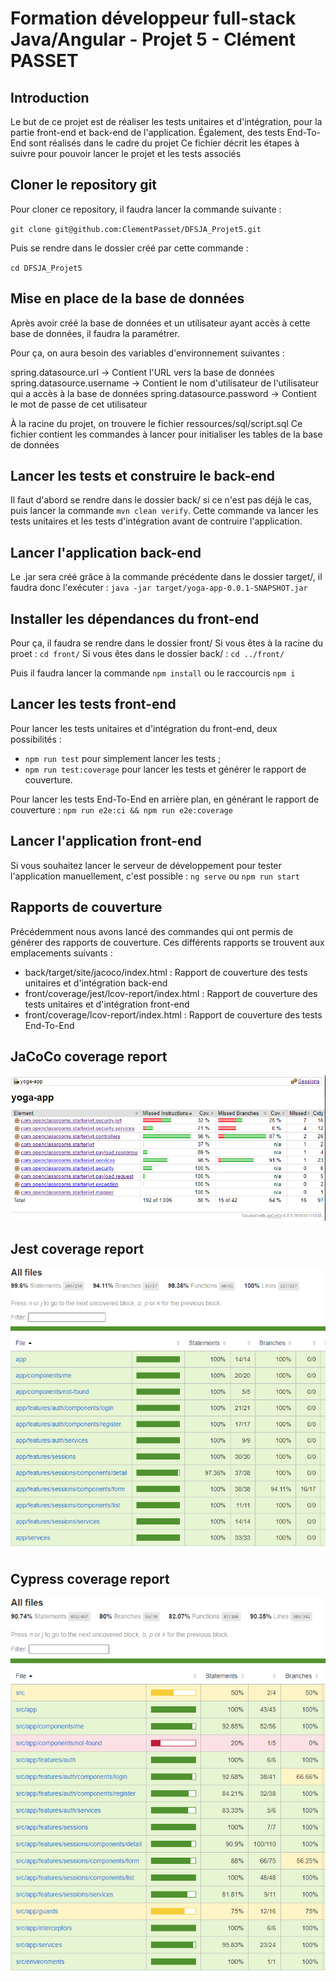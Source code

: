 # Formation développeur full-stack Java/Angular - Projet 5 - Clément PASSET

## Introduction

Le but de ce projet est de réaliser les tests unitaires et d'intégration, pour la partie front-end et back-end de l'application.
Également, des tests End-To-End sont réalisés dans le cadre du projet
Ce fichier décrit les étapes à suivre pour pouvoir lancer le projet et les tests associés

## Cloner le repository git

Pour cloner ce repository, il faudra lancer la commande suivante :

`git clone git@github.com:ClementPasset/DFSJA_Projet5.git`

Puis se rendre dans le dossier créé par cette commande :

`cd DFSJA_Projet5`

## Mise en place de la base de données

Après avoir créé la base de données et un utilisateur ayant accès à cette base de données, il faudra la paramétrer.

Pour ça, on aura besoin des variables d'environnement suivantes :

spring.datasource.url -> Contient l'URL vers la base de données
spring.datasource.username -> Contient le nom d'utilisateur de l'utilisateur qui a accès à la base de données
spring.datasource.password -> Contient le mot de passe de cet utilisateur

À la racine du projet, on trouvere le fichier ressources/sql/script.sql
Ce fichier contient les commandes à lancer pour initialiser les tables de la base de données

## Lancer les tests et construire le back-end

Il faut d'abord se rendre dans le dossier back/ si ce n'est pas déjà le cas, puis lancer la commande `mvn clean verify`.
Cette commande va lancer les tests unitaires et les tests d'intégration avant de contruire l'application.

## Lancer l'application back-end

Le .jar sera créé grâce à la commande précédente dans le dossier target/, il faudra donc l'exécuter :
`java -jar target/yoga-app-0.0.1-SNAPSHOT.jar`

## Installer les dépendances du front-end

Pour ça, il faudra se rendre dans le dossier front/
Si vous êtes à la racine du proet : `cd front/`
Si vous êtes dans le dossier back/ : `cd ../front/`

Puis il faudra lancer la commande `npm install` ou le raccourcis `npm i`

## Lancer les tests front-end

Pour lancer les tests unitaires et d'intégration du front-end, deux possibilités :

- `npm run test` pour simplement lancer les tests ;
- `npm run test:coverage` pour lancer les tests et générer le rapport de couverture.

Pour lancer les tests End-To-End en arrière plan, en générant le rapport de couverture :
`npm run e2e:ci && npm run e2e:coverage`

## Lancer l'application front-end

Si vous souhaitez lancer le serveur de développement pour tester l'application manuellement, c'est possible :
`ng serve` ou `npm run start`

## Rapports de couverture

Précédemment nous avons lancé des commandes qui ont permis de générer des rapports de couverture.
Ces différents rapports se trouvent aux emplacements suivants :
- back/target/site/jacoco/index.html : Rapport de couverture des tests unitaires et d'intégration back-end
- front/coverage/jest/lcov-report/index.html : Rapport de couverture des tests unitaires et d'intégration front-end
- front/coverage/lcov-report/index.html : Rapport de couverture des tests End-To-End

## JaCoCo coverage report
![Back-End coverage report](./JacocoCoverageReport.PNG "JaCoCo coverage report")

## Jest coverage report
![Front-End coverage report](./JestCoverageReport.PNG "Jest coverage report")

## Cypress coverage report
![End-To-End coverage report](./CypressCoverageReport.PNG "Cypress coverage report")